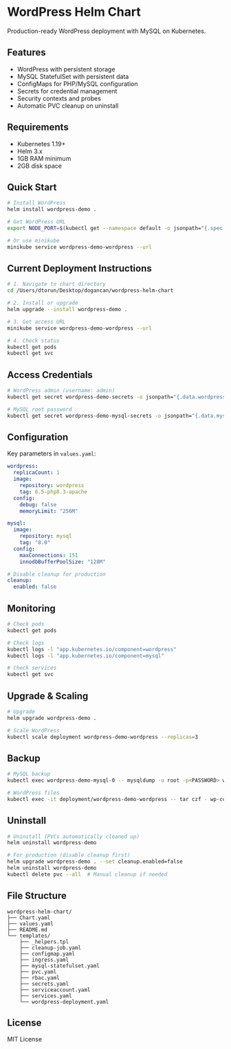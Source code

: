 # WordPress Helm Chart

Production-ready WordPress deployment with MySQL on Kubernetes.

## Features

- WordPress with persistent storage
- MySQL StatefulSet with persistent data
- ConfigMaps for PHP/MySQL configuration
- Secrets for credential management
- Security contexts and probes
- Automatic PVC cleanup on uninstall

## Requirements

- Kubernetes 1.19+
- Helm 3.x
- 1GB RAM minimum
- 2GB disk space

## Quick Start

```bash
# Install WordPress
helm install wordpress-demo .

# Get WordPress URL
export NODE_PORT=$(kubectl get --namespace default -o jsonpath="{.spec.ports[0].nodePort}" services wordpress-demo-wordpress) && export NODE_IP=$(kubectl get nodes --namespace default -o jsonpath="{.items[0].status.addresses[0].address}") && echo http://$NODE_IP:$NODE_PORT

# Or use minikube
minikube service wordpress-demo-wordpress --url
```

## Current Deployment Instructions

```bash
# 1. Navigate to chart directory
cd /Users/dtorun/Desktop/dogancan/wordpress-helm-chart

# 2. Install or upgrade
helm upgrade --install wordpress-demo .

# 3. Get access URL
minikube service wordpress-demo-wordpress --url

# 4. Check status
kubectl get pods
kubectl get svc
```

## Access Credentials

```bash
# WordPress admin (username: admin)
kubectl get secret wordpress-demo-secrets -o jsonpath="{.data.wordpress-admin-password}" | base64 -d

# MySQL root password
kubectl get secret wordpress-demo-mysql-secrets -o jsonpath="{.data.mysql-root-password}" | base64 -d
```

## Configuration

Key parameters in `values.yaml`:

```yaml
wordpress:
  replicaCount: 1
  image:
    repository: wordpress
    tag: 6.5-php8.3-apache
  config:
    debug: false
    memoryLimit: "256M"

mysql:
  image:
    repository: mysql
    tag: "8.0"
  config:
    maxConnections: 151
    innodbBufferPoolSize: "128M"

# Disable cleanup for production
cleanup:
  enabled: false
```

## Monitoring

```bash
# Check pods
kubectl get pods

# Check logs
kubectl logs -l "app.kubernetes.io/component=wordpress"
kubectl logs -l "app.kubernetes.io/component=mysql"

# Check services
kubectl get svc
```

## Upgrade & Scaling

```bash
# Upgrade
helm upgrade wordpress-demo .

# Scale WordPress
kubectl scale deployment wordpress-demo-wordpress --replicas=3
```

## Backup

```bash
# MySQL backup
kubectl exec wordpress-demo-mysql-0 -- mysqldump -u root -p<PASSWORD> wordpress > backup.sql

# WordPress files
kubectl exec -it deployment/wordpress-demo-wordpress -- tar czf - wp-content > files_backup.tar.gz
```

## Uninstall

```bash
# Uninstall (PVCs automatically cleaned up)
helm uninstall wordpress-demo

# For production (disable cleanup first)
helm upgrade wordpress-demo . --set cleanup.enabled=false
helm uninstall wordpress-demo
kubectl delete pvc --all  # Manual cleanup if needed
```

## File Structure

```
wordpress-helm-chart/
├── Chart.yaml
├── values.yaml
├── README.md
└── templates/
    ├── _helpers.tpl
    ├── cleanup-job.yaml
    ├── configmap.yaml
    ├── ingress.yaml
    ├── mysql-statefulset.yaml
    ├── pvc.yaml
    ├── rbac.yaml
    ├── secrets.yaml
    ├── serviceaccount.yaml
    ├── services.yaml
    └── wordpress-deployment.yaml
```

## License

MIT License